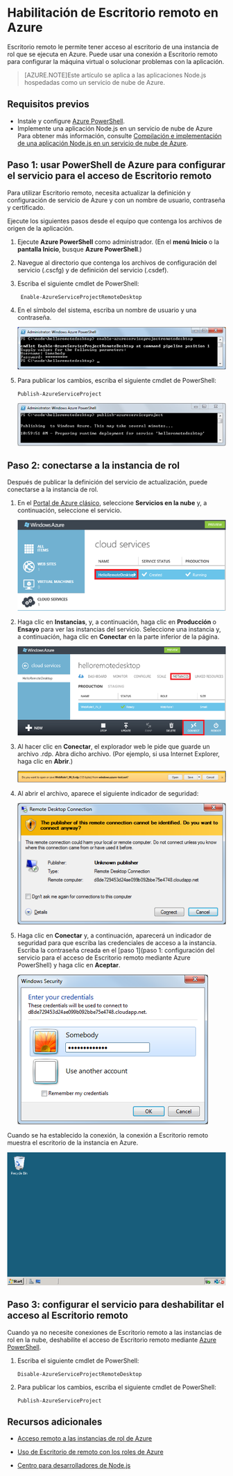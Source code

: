 <properties 
	pageTitle="Habilite el Escritorio remoto para el acceso remoto de (Node.js)" 
	description="Vea cómo habilitar el acceso mediante Escritorio remoto para las máquinas virtuales que hospedan su aplicación Node.js de Azure." 
	services="cloud-services" 
	documentationCenter="nodejs" 
	authors="rmcmurray" 
	manager="wpickett" 
	editor=""/>

<tags 
	ms.service="cloud-services" 
	ms.workload="tbd" 
	ms.tgt_pltfrm="na" 
	ms.devlang="nodejs" 
	ms.topic="article" 
	ms.date="11/20/2015" 
	ms.author="robmcm"/>


# Habilitación de Escritorio remoto en Azure

Escritorio remoto le permite tener acceso al escritorio de una instancia de rol que se ejecuta en Azure. Puede usar una conexión a Escritorio remoto para configurar la máquina virtual o solucionar problemas con la aplicación.

> [AZURE.NOTE]Este artículo se aplica a las aplicaciones Node.js hospedadas como un servicio de nube de Azure.


## Requisitos previos

- Instale y configure [Azure PowerShell](../install-configure-powershell.md).
- Implemente una aplicación Node.js en un servicio de nube de Azure Para obtener más información, consulte [Compilación e implementación de una aplicación Node.js en un servicio de nube de Azure](cloud-services-nodejs-develop-deploy-app.md).


## Paso 1: usar PowerShell de Azure para configurar el servicio para el acceso de Escritorio remoto

Para utilizar Escritorio remoto, necesita actualizar la definición y configuración de servicio de Azure y con un nombre de usuario, contraseña y certificado.

Ejecute los siguientes pasos desde el equipo que contenga los archivos de origen de la aplicación.

1. Ejecute **Azure PowerShell** como administrador. (En el **menú Inicio** o la **pantalla Inicio**, busque **Azure PowerShell**.)

2.  Navegue al directorio que contenga los archivos de configuración del servicio (.cscfg) y de definición del servicio (.csdef).

3. Escriba el siguiente cmdlet de PowerShell:

		Enable-AzureServiceProjectRemoteDesktop

4. En el símbolo del sistema, escriba un nombre de usuario y una contraseña.

	![enable-azureserviceprojectremotedesktop][enable-rdp]

3.  Para publicar los cambios, escriba el siguiente cmdlet de PowerShell:

    	Publish-AzureServiceProject

	![publish-azureserviceproject][publish-project]

## Paso 2: conectarse a la instancia de rol

Después de publicar la definición del servicio de actualización, puede conectarse a la instancia de rol.

1.  En el [Portal de Azure clásico], seleccione **Servicios en la nube** y, a continuación, seleccione el servicio.

	![Portal de Azure clásico][cloud-services]

2.  Haga clic en **Instancias**, y, a continuación, haga clic en **Producción** o **Ensayo** para ver las instancias del servicio. Seleccione una instancia y, a continuación, haga clic en **Conectar** en la parte inferior de la página.

    ![La página Instancias][3]

2.  Al hacer clic en **Conectar**, el explorador web le pide que guarde un archivo .rdp. Abra dicho archivo. (Por ejemplo, si usa Internet Explorer, haga clic en **Abrir**.)

    ![solicitud para abrir o guardar el archivo .rdp][4]

3.  Al abrir el archivo, aparece el siguiente indicador de seguridad:

    ![Indicador de seguridad de Windows][5]

4.  Haga clic en **Conectar** y, a continuación, aparecerá un indicador de seguridad para que escriba las credenciales de acceso a la instancia. Escriba la contraseña creada en el [paso 1](paso 1: configuración del servicio para el acceso de Escritorio remoto mediante Azure PowerShell) y haga clic en **Aceptar**.

    ![indicador de nombre de usuario/contraseña][6]

Cuando se ha establecido la conexión, la conexión a Escritorio remoto muestra el escritorio de la instancia en Azure.

![Sesión de Escritorio remoto][7]

## Paso 3: configurar el servicio para deshabilitar el acceso al Escritorio remoto 

Cuando ya no necesite conexiones de Escritorio remoto a las instancias de rol en la nube, deshabilite el acceso de Escritorio remoto mediante [Azure PowerShell].

1.  Escriba el siguiente cmdlet de PowerShell:

    	Disable-AzureServiceProjectRemoteDesktop

2.  Para publicar los cambios, escriba el siguiente cmdlet de PowerShell:

    	Publish-AzureServiceProject

## Recursos adicionales

- [Acceso remoto a las instancias de rol de Azure] 
- [Uso de Escritorio de remoto con los roles de Azure]
- [Centro para desarrolladores de Node.js](/develop/nodejs/)

  [Azure PowerShell]: http://go.microsoft.com/?linkid=9790229&clcid=0x409

[Portal de Azure clásico]: http://manage.windowsazure.com
[publish-project]: ./media/cloud-services-nodejs-enable-remote-desktop/publish-rdp.png
[enable-rdp]: ./media/cloud-services-nodejs-enable-remote-desktop/enable-rdp.png
[cloud-services]: ./media/cloud-services-nodejs-enable-remote-desktop/cloud-services-remote.png
  [3]: ./media/cloud-services-nodejs-enable-remote-desktop/cloud-service-instance.png
  [4]: ./media/cloud-services-nodejs-enable-remote-desktop/rdp-open.png
  [5]: ./media/cloud-services-nodejs-enable-remote-desktop/remote-desktop-12.png
  [6]: ./media/cloud-services-nodejs-enable-remote-desktop/remote-desktop-13.png
  [7]: ./media/cloud-services-nodejs-enable-remote-desktop/remote-desktop-14.png
  
  [Acceso remoto a las instancias de rol de Azure]: http://msdn.microsoft.com/library/windowsazure/hh124107.aspx
  [Uso de Escritorio de remoto con los roles de Azure]: http://msdn.microsoft.com/library/windowsazure/gg443832.aspx
 

<!---HONumber=AcomDC_1203_2015-->